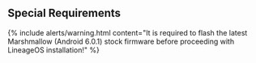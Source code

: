 ## Special Requirements

{% include alerts/warning.html content="It is required to flash the latest Marshmallow (Android 6.0.1) stock firmware before proceeding with LineageOS installation!" %}

